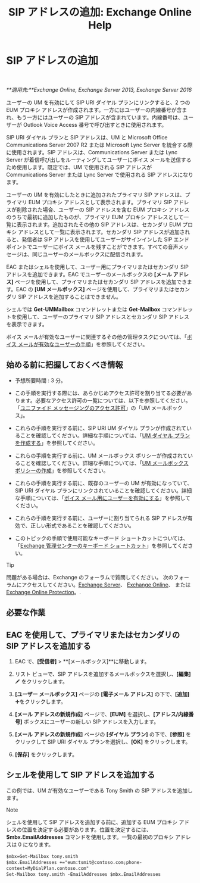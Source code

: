 ﻿---
title: 'SIP アドレスの追加: Exchange Online Help'
TOCTitle: SIP アドレスの追加
ms:assetid: 40295bcf-c62b-4f26-95ca-a8c4bd210fb3
ms:mtpsurl: https://technet.microsoft.com/ja-jp/library/JJ662760(v=EXCHG.150)
ms:contentKeyID: 50555760
ms.date: 05/22/2018
mtps_version: v=EXCHG.150
ms.translationtype: HT
---

# SIP アドレスの追加

 

_**適用先:**Exchange Online, Exchange Server 2013, Exchange Server 2016_

ユーザーの UM を有効にして SIP URI ダイヤル プランにリンクすると、2 つの EUM プロキシ アドレスが作成されます。一方にはユーザーの内線番号が含まれ、もう一方にはユーザーの SIP アドレスが含まれています。内線番号は、ユーザーが Outlook Voice Access 番号で呼び出すときに使用されます。

SIP URI ダイヤル プランと SIP アドレスは、UM と Microsoft Office Communications Server 2007 R2 または Microsoft Lync Server を統合する際に使用されます。SIP アドレスは、Communications Server または Lync Server が着信呼び出しをルーティングしてユーザーにボイス メールを送信するため使用します。既定では、UM で使用される SIP アドレスが Communications Server または Lync Server で使用される SIP アドレスになります。

ユーザーの UM を有効にしたときに追加されたプライマリ SIP アドレスは、プライマリ EUM プロキシ アドレスとして表示されます。プライマリ SIP アドレスが削除された場合、ユーザーの SIP アドレスを含む EUM プロキシ アドレスのうちで最初に追加したものが、プライマリ EUM プロキシ アドレスとして一覧に表示されます。追加されたその他の SIP アドレスは、セカンダリ EUM プロキシ アドレスとして一覧に表示されます。セカンダリ SIP アドレスが追加されると、発信者は SIP アドレスを使用してユーザーがサインインした SIP エンドポイントでユーザーにボイス メールを残すことができます。すべての音声メッセージは、同じユーザーのメールボックスに配信されます。

EAC またはシェルを使用して、ユーザー用にプライマリまたはセカンダリ SIP アドレスを追加できます。EAC でユーザーのメールボックスの **\[メール アドレス\]** ページを使用して、プライマリまたはセカンダリ SIP アドレスを追加できます。EAC の **\[UM メールボックス\]** ページを使用して、プライマリまたはセカンダリ SIP アドレスを追加することはできません。

シェルでは **Get-UMMailbox** コマンドレットまたは **Get-Mailbox** コマンドレットを使用して、ユーザーのプライマリ SIP アドレスとセカンダリ SIP アドレスを表示できます。

ボイス メールが有効なユーザーに関連するその他の管理タスクについては、「[ボイス メールが有効なユーザーの手順](voice-mail-enabled-user-procedures-exchange-2013-help.md)」を参照してください。

## 始める前に把握しておくべき情報

  - 予想所要時間 : 3 分。

  - この手順を実行する際には、あらかじめアクセス許可を割り当てる必要があります。必要なアクセス許可の一覧については、以下を参照してください。「[ユニファイド メッセージングのアクセス許可](unified-messaging-permissions-exchange-2013-help.md)」の「UM メールボックス」。

  - これらの手順を実行する前に、SIP URI UM ダイヤル プランが作成されていることを確認してください。詳細な手順については、「[UM ダイヤル プランを作成する](create-a-um-dial-plan-exchange-2013-help.md)」を参照してください。

  - これらの手順を実行する前に、UM メールボックス ポリシーが作成されていることを確認してください。詳細な手順については、「[UM メールボックス ポリシーの作成](create-a-um-mailbox-policy-exchange-2013-help.md)」を参照してください。

  - これらの手順を実行する前に、既存のユーザーの UM が有効になっていて、SIP URI ダイヤル プランにリンクされていることを確認してください。詳細な手順については、「[ボイス メール用にユーザーを有効にする](enable-a-user-for-voice-mail-exchange-2013-help.md)」を参照してください。

  - これらの手順を実行する前に、ユーザーに割り当てられる SIP アドレスが有効で、正しい形式であることを確認してください。

  - このトピックの手順で使用可能なキーボード ショートカットについては、「[Exchange 管理センターのキーボード ショートカット](keyboard-shortcuts-in-the-exchange-admin-center-exchange-online-protection-help.md)」を参照してください。


> [!TIP]
> 問題がある場合は、Exchange のフォーラムで質問してください。 次のフォーラムにアクセスしてください。<A href="https://go.microsoft.com/fwlink/p/?linkid=60612">Exchange Server</A>、 <A href="https://go.microsoft.com/fwlink/p/?linkid=267542">Exchange Online</A>、 または <A href="https://go.microsoft.com/fwlink/p/?linkid=285351">Exchange Online Protection</A>。.



## 必要な作業

## EAC を使用して、プライマリまたはセカンダリの SIP アドレスを追加する

1.  EAC で、**\[受信者\]** \> **\[メールボックス\]**に移動します。

2.  リスト ビューで、SIP アドレスを追加するメールボックスを選択し、**\[編集\]**![編集アイコン](images/Bb124582.6f53ccb2-1f13-4c02-bea0-30690e6ea71d(EXCHG.150).gif "編集アイコン") をクリックします。

3.  **\[ユーザー メールボックス\]** ページの **\[電子メール アドレス\]** の下で、**\[追加\]**![\[追加\] アイコン](images/JJ218640.c1e75329-d6d7-4073-a27d-498590bbb558(EXCHG.150).gif "[追加] アイコン")をクリックします。

4.  **\[メール アドレスの新規作成\]** ページで、**\[EUM\]** を選択し、**\[アドレス/内線番号\]** ボックスにユーザーの新しい SIP アドレスを入力します。

5.  **\[メール アドレスの新規作成\]** ページの **\[ダイヤル プラン\]** の下で、**\[参照\]** をクリックして SIP URI ダイヤル プランを選択し、**\[OK\]** をクリックします。

6.  **\[保存\]** をクリックします。

## シェルを使用して SIP アドレスを追加する

この例では、UM が有効なユーザーである Tony Smith の SIP アドレスを追加します。


> [!NOTE]
> シェルを使用して SIP アドレスを追加する前に、追加する EUM プロキシ アドレスの位置を決定する必要があります。位置を決定するには、<STRONG>$mbx.EmailAddresses</STRONG> コマンドを使用します。一覧の最初のプロキシ アドレスは 0 になります。



    $mbx=Get-Mailbox tony.smith
    $mbx.EmailAddresses +="eum:tsmit@contoso.com;phone-context=MyDialPlan.contoso.com"
    Set-Mailbox tony.smith -EmailAddresses $mbx.EmailAddresses


